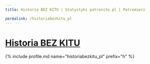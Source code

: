 ```yaml
---
title: Historia BEZ KITU | Statystyki patronite.pl | Patromierz

permalink: /historiabezkitu_pl
---
```


# [Historia BEZ KITU](https://patronite.pl/historiabezkitu_pl)

{% include profile.md name="historiabezkitu_pl" prefix="h" %}
